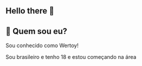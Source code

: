 ## Hello there 👋

## 🤔 Quem sou eu?
Sou conhecido como Wertoy!

Sou brasileiro e tenho 18 e estou começando na área
